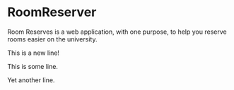 # RoomReserver
Room Reserves is a web application, with one purpose,
to help you reserve rooms easier on the university.

This is a new line!

This is some line. 

Yet another line. 